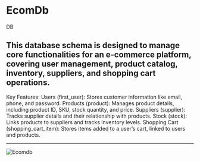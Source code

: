 # EcomDb
DB

This database schema is designed to manage core functionalities for an 
e-commerce platform, covering user management, product catalog, inventory, suppliers, and shopping cart operations.
---

Key Features:
Users (first_user): Stores customer information like email, phone, and password.
Products (product): Manages product details, including product ID, SKU, stock quantity, and price.
Suppliers (supplier): Tracks supplier details and their relationship with products.
Stock (stock): Links products to suppliers and tracks inventory levels.
Shopping Cart (shopping_cart_item): Stores items added to a user’s cart, linked to users and products.

---
![Ecomdb](https://github.com/user-attachments/assets/8bb9f9da-14c1-446d-9263-8f6be12bd7ea)

